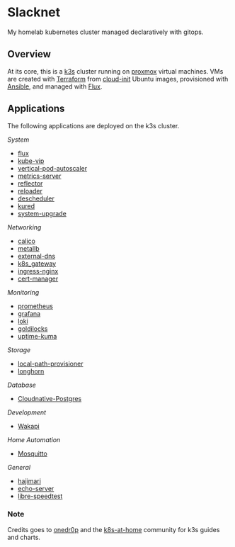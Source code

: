 # Slacknet

My homelab kubernetes cluster managed declaratively with gitops.

## Overview

At its core, this is a [k3s](https://k3s.io) cluster running on [proxmox](https://www.proxmox.com/en/) virtual machines. VMs are created with [Terraform](https://www.terraform.io) from [cloud-init](https://cloud-init.io/) Ubuntu images, provisioned with [Ansible](https://www.ansible.com), and managed with [Flux](https://toolkit.fluxcd.io/).

## Applications

The following applications are deployed on the k3s cluster.

 *System*
- [flux](https://toolkit.fluxcd.io/)
- [kube-vip](https://kube-vip.io/)
- [vertical-pod-autoscaler](https://github.com/kubernetes/autoscaler/tree/master/vertical-pod-autoscaler)
- [metrics-server](https://github.com/kubernetes-sigs/metrics-server)
- [reflector](https://github.com/emberstack/kubernetes-reflector)
- [reloader](https://github.com/stakater/Reloader)
- [descheduler](https://github.com/kubernetes-sigs/descheduler)
- [kured](https://github.com/weaveworks/kured)
- [system-upgrade](https://github.com/rancher/system-upgrade-controller)

 *Networking*
- [calico](https://www.tigera.io/project-calico/)
- [metallb](https://metallb.universe.tf/)
- [external-dns](https://github.com/kubernetes-sigs/external-dns)
- [k8s_gateway](https://github.com/ori-edge/k8s_gateway)
- [ingress-nginx](https://kubernetes.github.io/ingress-nginx/)
- [cert-manager](https://cert-manager.io/)

 *Monitoring*
- [prometheus](https://prometheus-operator.dev/)
- [grafana](https://github.com/grafana/grafana)
- [loki](https://github.com/grafana/loki)
- [goldilocks](https://github.com/FairwindsOps/goldilocks)
- [uptime-kuma](https://github.com/louislam/uptime-kuma)

*Storage*
- [local-path-provisioner](https://github.com/rancher/local-path-provisioner)
- [longhorn](https://github.com/longhorn/longhorn)

*Database*
- [Cloudnative-Postgres](https://github.com/cloudnative-pg/cloudnative-pg)

*Development*
- [Wakapi](https://github.com/muety/wakapi)

*Home Automation*
- [Mosquitto](https://github.com/eclipse/mosquitto)

 *General*
- [hajimari](https://github.com/toboshii/hajimari)
- [echo-server](https://github.com/Ealenn/Echo-Server)
- [libre-speedtest](https://github.com/librespeed/speedtest)


### Note
Credits goes to [onedr0p](https://github.com/onedr0p) and the [k8s-at-home](https://github.com/k8s-at-home) community for k3s guides and charts.
